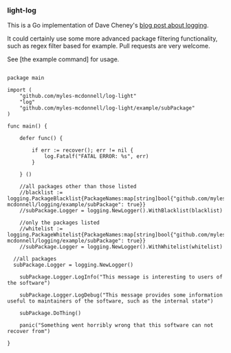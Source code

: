 ### light-log

This is a Go implementation of Dave Cheney's [blog post about logging](http://dave.cheney.net/2015/11/05/lets-talk-about-logging).

It could certainly use some more advanced package filtering functionality, such as regex filter based for example.  Pull requests are very welcome.

See [the example command] for usage.

```

package main

import (
	"github.com/myles-mcdonnell/log-light"
	"log"
	"github.com/myles-mcdonnell/log-light/example/subPackage"
)

func main() {

	defer func() {

		if err := recover(); err != nil {
			log.Fatalf("FATAL ERROR: %s", err)
		}

	} ()

	//all packages other than those listed
	//blacklist := logging.PackageBlacklist{PackageNames:map[string]bool{"github.com/myles-mcdonnell/logging/example/subPackage": true}}
	//subPackage.Logger = logging.NewLogger().WithBlacklist(blacklist)

	//only the packages listed
	//whitelist := logging.PackageWhitelist{PackageNames:map[string]bool{"github.com/myles-mcdonnell/logging/example/subPackage": true}}
	//subPackage.Logger = logging.NewLogger().WithWhitelist(whitelist)

  //all packages
  subPackage.Logger = logging.NewLogger()

	subPackage.Logger.LogInfo("This message is interesting to users of the software")

	subPackage.Logger.LogDebug("This message provides some information useful to maintainers of the software, such as the internal state")

	subPackage.DoThing()

	panic("Something went horribly wrong that this software can not recover from")

}

```



